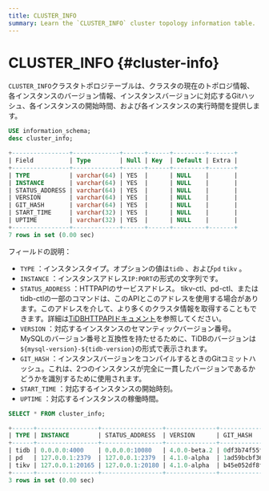 ```yaml
---
title: CLUSTER_INFO
summary: Learn the `CLUSTER_INFO` cluster topology information table.
---
```


# CLUSTER_INFO {#cluster-info}

`CLUSTER_INFO`クラスタトポロジテーブルは、クラスタの現在のトポロジ情報、各インスタンスのバージョン情報、インスタンスバージョンに対応するGitハッシュ、各インスタンスの開始時間、および各インスタンスの実行時間を提供します。


```sql
USE information_schema;
desc cluster_info;
```

```sql
+----------------+-------------+------+------+---------+-------+
| Field          | Type        | Null | Key  | Default | Extra |
+----------------+-------------+------+------+---------+-------+
| TYPE           | varchar(64) | YES  |      | NULL    |       |
| INSTANCE       | varchar(64) | YES  |      | NULL    |       |
| STATUS_ADDRESS | varchar(64) | YES  |      | NULL    |       |
| VERSION        | varchar(64) | YES  |      | NULL    |       |
| GIT_HASH       | varchar(64) | YES  |      | NULL    |       |
| START_TIME     | varchar(32) | YES  |      | NULL    |       |
| UPTIME         | varchar(32) | YES  |      | NULL    |       |
+----------------+-------------+------+------+---------+-------+
7 rows in set (0.00 sec)
```

フィールドの説明：

-   `TYPE` ：インスタンスタイプ。オプションの値は`tidb` 、および`pd` `tikv` 。
-   `INSTANCE` ：インスタンスアドレス`IP:PORT`の形式の文字列です。
-   `STATUS_ADDRESS` ：HTTPAPIのサービスアドレス。 tikv-ctl、pd-ctl、またはtidb-ctlの一部のコマンドは、このAPIとこのアドレスを使用する場合があります。このアドレスを介して、より多くのクラスタ情報を取得することもできます。詳細は[TiDBHTTPAPIドキュメント](https://github.com/pingcap/tidb/blob/master/docs/tidb_http_api.md)を参照してください。
-   `VERSION` ：対応するインスタンスのセマンティックバージョン番号。 MySQLのバージョン番号と互換性を持たせるために、TiDBのバージョンは`${mysql-version}-${tidb-version}`の形式で表示されます。
-   `GIT_HASH` ：インスタンスバージョンをコンパイルするときのGitコミットハッシュ。これは、2つのインスタンスが完全に一貫したバージョンであるかどうかを識別するために使用されます。
-   `START_TIME` ：対応するインスタンスの開始時刻。
-   `UPTIME` ：対応するインスタンスの稼働時間。


```sql
SELECT * FROM cluster_info;
```

```sql
+------+-----------------+-----------------+--------------+------------------------------------------+---------------------------+---------------------+
| TYPE | INSTANCE        | STATUS_ADDRESS  | VERSION      | GIT_HASH                                 | START_TIME                | UPTIME              |
+------+-----------------+-----------------+--------------+------------------------------------------+---------------------------+---------------------+
| tidb | 0.0.0.0:4000    | 0.0.0.0:10080   | 4.0.0-beta.2 | 0df3b74f55f8f8fbde39bbd5d471783f49dc10f7 | 2020-07-05T09:25:53-06:00 | 26h39m4.352862693s  |
| pd   | 127.0.0.1:2379  | 127.0.0.1:2379  | 4.1.0-alpha  | 1ad59bcbf36d87082c79a1fffa3b0895234ac862 | 2020-07-05T09:25:47-06:00 | 26h39m10.352868103s |
| tikv | 127.0.0.1:20165 | 127.0.0.1:20180 | 4.1.0-alpha  | b45e052df8fb5d66aa8b3a77b5c992ddbfbb79df | 2020-07-05T09:25:50-06:00 | 26h39m7.352869963s  |
+------+-----------------+-----------------+--------------+------------------------------------------+---------------------------+---------------------+
3 rows in set (0.00 sec)
```

